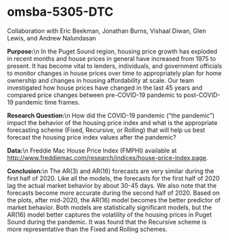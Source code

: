 # omsba-5305-DTC

Collaboration with Eric Beekman, Jonathan Burns, Vishaal Diwan, Glen Lewis, and Andrew Nalundasan

**Purpose:**\n 
In the Puget Sound region, housing price growth has exploded in recent months and house prices in general have increased from 1975 to present. It has become vital to lenders, individuals, and government officials to monitor changes in house prices over time to appropriately plan for home ownership and changes in housing affordability at scale. Our team investigated how house prices have changed in the last 45 years and compared price changes between pre-COVID-19 pandemic to post-COVID-19 pandemic time frames.

**Research Question:**\n 
How did the COVID-19 pandemic (“the pandemic”) impact the behavior of the housing price index and what is the appropriate forecasting scheme (Fixed, Recursive, or Rolling) that will help us best forecast the housing price index values after the pandemic?

**Data:**\n 
Freddie Mac House Price Index (FMPHI) available at http://www.freddiemac.com/research/indices/house-price-index.page.

**Conclusion:**\n 
The AR(3) and AR(16) forecasts are very similar during the first half of 2020. Like all the models, the forecasts for the first half of 2020 lag the actual market behavior by about 30-45 days. We also note that the forecasts become more accurate during the second half of 2020. Based on the plots, after mid-2020, the AR(16) model becomes the better predictor of market behavior. Both models are statistically significant models, but the AR(16) model better captures the volatility of the housing prices in Puget Sound during the pandemic. It was found that the Recursive scheme is more representative than the Fixed and Rolling schemes.

